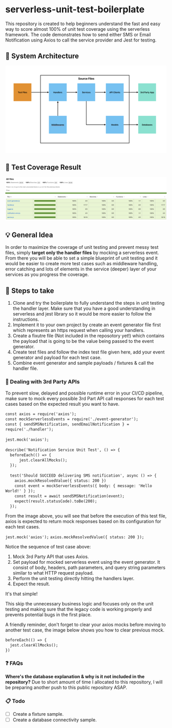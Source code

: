 # serverless-unit-test-boilerplate
This repository is created to help beginners understand the fast and easy way to score almost 100% of unit test coverage using the serverless framework. The code demonstrates how to send either SMS or Email Notification using Axios to call the service provider and Jest for testing.

## 🧱 System Architecture
![System Architecture](graphics/system-architecture-graphic.png)

## 🧪 Test Coverage Result
![Test Coverage Result](graphics/test-coverage-graphic.png)

## 💡 General Idea
In order to maximize the coverage of unit testing and prevent messy test files, simply **target only the handler files** by mocking a serverless event. From there you will be able to set a simple blueprint of unit testing and it would be easier to create more test cases such as middleware handling, error catching and lots of elements in the service (deeper) layer of your services as you progress the coverage.

## 👣 Steps to take
1. Clone and try the boilerplate to fully understand the steps in unit testing the handler layer. Make sure that you have a good understanding in serverless and jest library so it would be more easier to follow the instructions.
2. Implement it to your own project by create an event generator file first which represents an https request when calling your handlers.
3. Create a fixutre file (Not included in the reposotory yet!) which contains the payload that is going to be the value being passed to the event generator.
4. Create test files and follow the index test file given here, add your event generator and payload for each test case.
5. Combine event generator and sample payloads / fixtures & call the handler file.

### 🤝 Dealing with 3rd Party APIs
To prevent slow, delayed and possible runtime error in your CI/CD pipeline, make sure to mock every possible 3rd Part API call responses for each test cases based on the expected result you want to have.

```
const axios = require('axios');
const mockServerlessEvents = require('./event-generator');
const { sendSMSNotification, sendEmailNotification } = require('./handler');

jest.mock('axios');

describe('Notification Service Unit Test', () => {
  beforeEach(() => {
      jest.clearAllMocks();
  });

  test('Should SUCCEED delivering SMS notification', async () => {
    axios.mockResolvedValue({ status: 200 })
    const event = mockServerlessEvents({ body: { message: 'Hello World!' } });
    const result = await sendSMSNotification(event);
    expect(result.statusCode).toBe(200);
  });
```

From the image above, you will see that before the execution of this test file, axios is expected to return mock responses based on its configuration for each test cases.

```jest.mock('axios');```
```axios.mockResolvedValue({ status: 200 });```

Notice the sequence of test case above:
1. Mock 3rd Party API that uses Axios.
2. Set payload for mocked serverless event using the event generator. It consist of body, headers, path parameters, and query string parameters similar to what HTTP request payload.
3. Perform the unit testing directly hitting the handlers layer.
4. Expect the result.

It's that simple!

This skip the unnecessary business logic and focuses only on the unit testing and making sure that the legacy code is working properly and prevents potential bugs in the first place.

A friendly reminder, don't forget to clear your axios mocks before moving to another test case, the image below shows you how to clear previous mock.

```
beforeEach(() => {
  jest.clearAllMocks();
})
```

### ❓ FAQs
**Where's the database explanation & why is it not included in the repository?**
Due to short amount of time I allocated to this repository, I will be preparing another push to this public repository ASAP.

### 📋 Todo
- [ ] Create a fixture sample.
- [ ] Create a database connectivity sample.